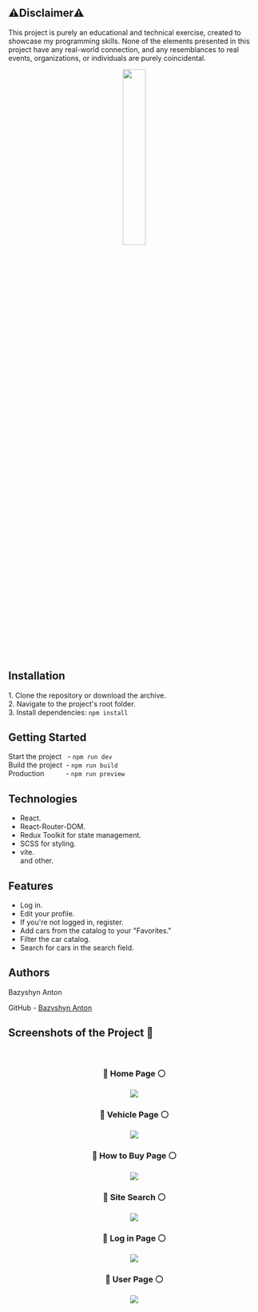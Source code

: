 <h2>⚠️Disclaimer⚠️</h2>

  <p>This project is purely an educational and technical exercise, created to showcase my programming skills. None of the elements presented in this project have any real-world connection, and any resemblances to real events, organizations, or individuals are purely coincidental.</p>
<div align='center'><img style="width:30%" src='https://github.com/BazyshynAnton/JDM/assets/120124298/f70f6269-7b98-4684-bfd8-99a472041e65' /></div>

## Installation

1.&nbsp;Clone the repository or download the archive.  
2.&nbsp;Navigate to the project's root folder.  
3.&nbsp;Install dependencies: `npm install`  

## Getting Started

Start the project&nbsp; &nbsp;- `npm run dev`    <br/>
Build the project&nbsp;&nbsp;- `npm run build`  <br/>
Production&nbsp; &nbsp; &nbsp; &nbsp; &nbsp; &nbsp;- `npm run preview`  <br/>

## Technologies

- React. <br/>
- React-Router-DOM. <br/>
- Redux Toolkit for state management. <br/>
- SCSS for styling. <br/>
- vite. <br/>
and other.  

## Features

- Log in. <br/>
- Edit your profile. <br/>
- If you're not logged in, register. <br/>
- Add cars from the catalog to your "Favorites." <br/>
- Filter the car catalog. <br/>
- Search for cars in the search field.

<h2>Authors</h2>
<p>Bazyshyn Anton</p>
<p>GitHub - <a href='https://github.com/BazyshynAnton'>Bazyshyn Anton</a></p>  

<h2>Screenshots of the Project 📸</h2>  
<br>
<div align="center"><h3>🔴 Home Page ⚪</h3></div>  
<div align='center'><img src='https://github.com/BazyshynAnton/JDM/assets/120124298/6d3cd14a-fcc1-455c-a310-b3daf0384837' /></div>

<div align="center"><h3>🔴 Vehicle Page ⚪</h3></div>  
<div align='center'><img src='https://github.com/BazyshynAnton/JDM/assets/120124298/310165e7-f950-4feb-85d2-6b25d9b154e4' /></div>

<div align="center"><h3>🔴 How to Buy Page ⚪</h3></div>  
<div align='center'><img src='https://github.com/BazyshynAnton/JDM/assets/120124298/046866c6-e395-423a-8628-0c6167e93213' /></div>

<div align="center"><h3>🔴 Site Search ⚪</h3></div>  
<div align='center'><img src='https://github.com/BazyshynAnton/JDM/assets/120124298/f2115c0e-26d8-4d0b-a482-31a902df2da3' /></div>

<div align="center"><h3>🔴 Log in Page ⚪</h3></div>  
<div align='center'><img src='https://github.com/BazyshynAnton/JDM/assets/120124298/043d9e5f-8080-4095-8cb4-774396e4f4d7' /></div>

<div align="center"><h3>🔴 User Page ⚪</h3></div>  
<div align='center'><img src='https://github.com/BazyshynAnton/JDM/assets/120124298/2f71d165-4086-4ca8-b1d9-81f982cad998' /></div>

